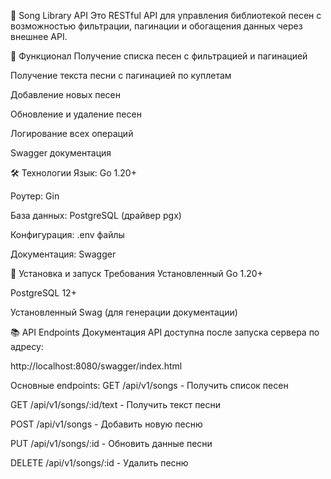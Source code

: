 🎵 Song Library API
Это RESTful API для управления библиотекой песен с возможностью фильтрации, пагинации и обогащения данных через внешнее API.

📝 Функционал
Получение списка песен с фильтрацией и пагинацией

Получение текста песни с пагинацией по куплетам

Добавление новых песен

Обновление и удаление песен

Логирование всех операций

Swagger документация

🛠 Технологии
Язык: Go 1.20+

Роутер: Gin

База данных: PostgreSQL (драйвер pgx)

Конфигурация: .env файлы

Документация: Swagger

🚀 Установка и запуск
Требования
Установленный Go 1.20+

PostgreSQL 12+

Установленный Swag (для генерации документации)

📚 API Endpoints
Документация API доступна после запуска сервера по адресу:

http://localhost:8080/swagger/index.html

Основные endpoints:
GET /api/v1/songs - Получить список песен

GET /api/v1/songs/:id/text - Получить текст песни

POST /api/v1/songs - Добавить новую песню

PUT /api/v1/songs/:id - Обновить данные песни

DELETE /api/v1/songs/:id - Удалить песню

